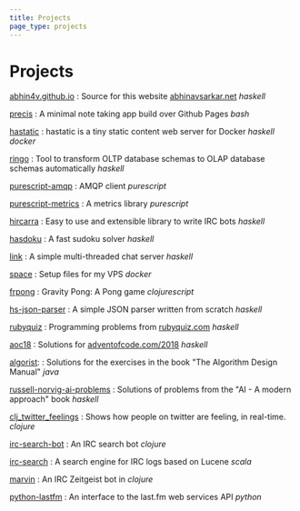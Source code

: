 ```yaml
---
title: Projects
page_type: projects
---
```

# Projects

[abhin4v.github.io]
: Source for this website [abhinavsarkar.net] _haskell_

[precis]
: A minimal note taking app build over Github Pages _bash_

[hastatic]
: hastatic is a tiny static content web server for Docker _haskell_ _docker_

[ringo]
: Tool to transform OLTP database schemas to OLAP database schemas automatically _haskell_

[purescript-amqp]
: AMQP client _purescript_

[purescript-metrics]
: A metrics library _purescript_

[hircarra]
: Easy to use and extensible library to write IRC bots _haskell_

[hasdoku]
: A fast sudoku solver _haskell_

[link]
: A simple multi-threaded chat server _haskell_

[space]
: Setup files for my VPS _docker_

[frpong]
: Gravity Pong: A Pong game _clojurescript_

[hs-json-parser]
: A simple JSON parser written from scratch _haskell_

[rubyquiz]
: Programming problems from [rubyquiz.com] _haskell_

[aoc18]
: Solutions for [adventofcode.com/2018] _haskell_

[algorist]:
: Solutions for the exercises in the book "The Algorithm Design Manual" _java_

[russell-norvig-ai-problems]
: Solutions of problems from the "AI - A modern approach" book _haskell_

[clj_twitter_feelings]
: Shows how people on twitter are feeling, in real-time. _clojure_

[irc-search-bot]
: An IRC search bot _clojure_

[irc-search]
: A search engine for IRC logs based on Lucene _scala_

[marvin]
: An IRC Zeitgeist bot in _clojure_

[python-lastfm]
: An interface to the last.fm web services API _python_

[abhin4v.github.io]: https://github.com/abhin4v/abhin4v.github.io
[hastatic]: https://github.com/abhin4v/hastatic
[link]: https://github.com/abhin4v/link
[space]: https://github.com/abhin4v/space
[precis]: https://github.com/abhin4v/precis
[hs-json-parser]: https://github.com/abhin4v/hs-json-parser
[aoc18]: https://github.com/abhin4v/aoc18
[purescript-amqp]: https://github.com/abhin4v/purescript-amqp
[purescript-metrics]: https://github.com/abhin4v/purescript-metrics
[ringo]: https://github.com/abhin4v/ringo
[hircarra]: https://github.com/abhin4v/hask-irc
[frpong]: https://github.com/abhin4v/frpong
[irc-search]: https://github.com/abhin4v/irc-search
[rubyquiz]: https://github.com/abhin4v/rubyquiz
[python-lastfm]: https://github.com/abhin4v/python-lastfm
[russell-norvig-ai-problems]: https://github.com/abhin4v/russell-norvig-ai-problems
[irc-search-bot]: https://github.com/abhin4v/irc-search-bot
[marvin]: https://github.com/abhin4v/marvin
[clj_twitter_feelings]: https://github.com/abhin4v/clj_twitter_feelings
[rubyquiz.com]: rubyquiz.com
[adventofcode.com/2018]: adventofcode.com/2018
[algorist]: https://code.abhinavsarkar.net/abhin4v/algorist
[hasdoku]: https://code.abhinavsarkar.net/abhin4v/hasdoku
[abhinavsarkar.net]: https://abhinavsarkar.net

